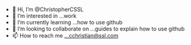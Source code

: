 - 👋 Hi, I’m @ChristopherCSSL
- 👀 I’m interested in ...work
- 🌱 I’m currently learning ...how to use github
- 💞️ I’m looking to collaborate on ...guides to explain how to use github
- 📫 How to reach me ...cchristian@ssl.com

<!---
ChristopherCSSL/ChristopherCSSL is a ✨ special ✨ repository because its `README.md` (this file) appears on your GitHub profile.
You can click the Preview link to take a look at your changes.
--->
